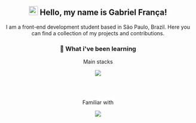 <h2 align="center">
  <img src="https://camo.githubusercontent.com/e8e7b06ecf583bc040eb60e44eb5b8e0ecc5421320a92929ce21522dbc34c891/68747470733a2f2f6d656469612e67697068792e636f6d2f6d656469612f6876524a434c467a6361737252346961377a2f67697068792e676966" width="24px" /> Hello, my name is Gabriel França!
</h2>

<p align="center">I am a front-end development student based in São Paulo, Brazil. Here you can find a collection of my projects and contributions.</p>


<h3 align="center">🌱 What i've been learning</h3>
  <p align="center">Main stacks</p>
  <p align="center">
    <img src="https://skillicons.dev/icons?i=html,css,js,ts,react,next,styledcomponents" />
  </p>
  <br>
  <br>
  <p align="center">Familiar with</p>
  <p align="center">
    <img src="https://skillicons.dev/icons?i=cs,cpp,java,python,firebase,figma,angular,tailwindcss" />
  </p>


